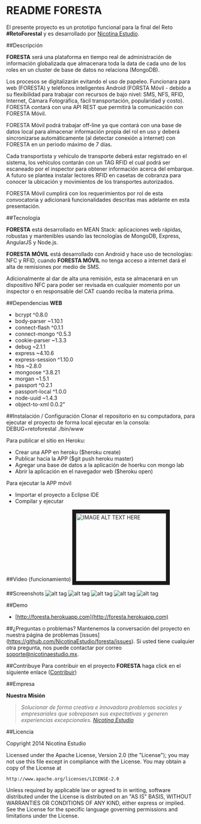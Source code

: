 
README FORESTA
============

El presente proyecto es un prototipo funcional para la final del Reto **#RetoForestal** y es desarrollado por [Nicotina Estudio](http://www.nicotinaestudio.com). 

##Descripción

**FORESTA** será una plataforma en tiempo real de administración de información globalizada que almacenara toda la data de cada uno de los roles en un cluster de base de datos no relaciona (MongoDB).

Los procesos se digitalizarán evitando el uso de papeleo. Funcionara para web (FORESTA) y teléfonos inteligentes Android (FORSTA Móvil - debido a su flexibilidad para trabajar con recursos de bajo nivel: SMS, NFS, RFID, Internet, Cámara Fotográfica, fácil transportación, popularidad y costo). FORESTA contará con una API REST que permitirá la comunicación con FORESTA Móvil.

FORESTA Móvil podrá trabajar off-line ya que contará con una base de datos local para almacenar información propia del rol en uso y deberá sincronizarse automáticamente (al detectar conexión a internet) con FORESTA en un periodo máximo de 7 días.

Cada transportista y vehículo de transporte deberá estar registrado en el sistema, los vehículos contarán con un TAG RFID el cual podrá ser escaneado por el inspector para obtener información acerca del embarque. A futuro se plantea instalar lectores RFID en casetas de cobranza para conocer la ubicación y movimientos de los transportes autorizados.

FORESTA Móvil cumplirá con los requerimientos por rol de esta convocatoria y adicionará funcionalidades descritas mas adelante en esta presentación.

##Tecnología

**FORESTA** está desarrollado en MEAN Stack: aplicaciones web rápidas, robustas y mantenibles usando las tecnologías de MongoDB, Express, AngularJS y Node.js.

**FORESTA MÓVIL** está desarrollado con Android y hace uso de tecnologías: NFC y RFID, cuando **FORESTA MÓVIL** no tenga acceso a internet dará el alta de remisiones por medio de SMS.

Adicionalmente al dar de alta una remisión, esta se almacenará en un dispositivo NFC para poder ser revisada en cualquier momento por un inspector o en responsable del CAT cuando reciba la materia prima.

##Dependencias
**WEB**
- bcrypt ^0.8.0
- body-parser ~1.10.1
- connect-flash ^0.1.1
- connect-mongo ^0.5.3
- cookie-parser ~1.3.3
- debug ~2.1.1
- express ~4.10.6
- express-session ^1.10.0
- hbs ~2.8.0
- mongoose ^3.8.21
- morgan ~1.5.1
- passport ^0.2.1
- passport-local ^1.0.0
- node-uuid ~1.4.3
- object-to-xml 0.0.2"

##Instalación / Configuración 
Clonar el repositorio en su computadora, para ejecutar el proyecto de forma local ejecutar en la consola: DEBUG=retoforestal ./bin/www

Para publicar el sitio en Heroku:
- Crear una APP en heroku ($heroku create)
- Publicar hacia la APP ($git push heroku master)
- Agregar una base de datos a la aplicación de hoerku con mongo lab
- Abrir la aplicación en el navegador web ($heroku open)

Para ejecutar la APP móvil
- Importar el proyecto a Eclipse IDE
- Compilar y ejecutar

##Video (funcionamiento)
<a href="http://www.youtube.com/watch?feature=player_embedded&v=d3s9zIzvLmI" target="_blank"><img src="http://img.youtube.com/vi/d3s9zIzvLmI/0.jpg" alt="IMAGE ALT TEXT HERE" width="240" height="180" border="10" /></a>


##Screenshots
![alt tag](https://s3.amazonaws.com/foresta/foresta-centros-almacenamiento.jpg)
![alt tag](https://s3.amazonaws.com/foresta/foresta-materia-prima.jpg)
![alt tag](https://s3.amazonaws.com/foresta/foresta-remision-detalle.jpg)
![alt tag](https://s3.amazonaws.com/foresta/foresta-movil-login.jpg)
![alt tag](https://s3.amazonaws.com/foresta/foresta-movil-alta-transporte.jpg)

##Demo
- [http://foresta.herokuapp.com](http://foresta.herokuapp.com)

##¿Preguntas o problemas? 
Mantenemos la conversación del proyecto en nuestra página de problemas [issues] (https://github.com/NicotinaEstudio/foresta/issues). Si usted tiene cualquier otra pregunta, nos puede contactar por correo <soporte@nicotinaestudio.mx>.

##Contribuye
Para contribuir en el proyecto **FORESTA** haga click en el siguiente enlace ([Contribuir](#))

##Empresa

**Nuestra Misión**

> *Solucionar de forma creativa e innovadora problemas sociales y empresariales que sobrepasen sus expectativas y generen experiencias excepcionales. [Nicotina Estudio](http://www.nicotinaestudio.com)*

##Licencia

Copyright 2014 Nicotina Estudio

Licensed under the Apache License, Version 2.0 (the "License");
you may not use this file except in compliance with the License.
You may obtain a copy of the License at

    http://www.apache.org/licenses/LICENSE-2.0

Unless required by applicable law or agreed to in writing, software
distributed under the License is distributed on an "AS IS" BASIS,
WITHOUT WARRANTIES OR CONDITIONS OF ANY KIND, either express or implied.
See the License for the specific language governing permissions and
limitations under the License.
